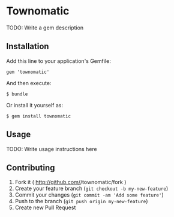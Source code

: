 # Townomatic

TODO: Write a gem description

## Installation

Add this line to your application's Gemfile:

    gem 'townomatic'

And then execute:

    $ bundle

Or install it yourself as:

    $ gem install townomatic

## Usage

TODO: Write usage instructions here

## Contributing

1. Fork it ( http://github.com/<my-github-username>/townomatic/fork )
2. Create your feature branch (`git checkout -b my-new-feature`)
3. Commit your changes (`git commit -am 'Add some feature'`)
4. Push to the branch (`git push origin my-new-feature`)
5. Create new Pull Request
